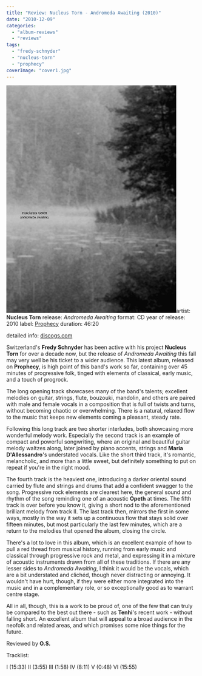 ```yaml
---
title: "Review: Nucleus Torn - Andromeda Awaiting (2010)"
date: "2010-12-09"
categories: 
  - "album-reviews"
  - "reviews"
tags: 
  - "fredy-schnyder"
  - "nucleus-torn"
  - "prophecy"
coverImage: "cover1.jpg"
---
```


[![](images/cover1.jpg "nucleustorn_andromeda")](http://www.eveningoflight.nl/wordpress/wp-content/uploads/2010/12/cover1.jpg "nucleustorn_andromeda")artist: **Nucleus Torn** release: _Andromeda Awaiting_ format: CD year of release: 2010 label: [Prophecy](http://www.prophecy.cd/) duration: 46:20

detailed info: [discogs.com](http://www.discogs.com/release/2584535)

Switzerland's **Fredy Schnyder** has been active with his project **Nucleus Torn** for over a decade now, but the release of _Andromeda Awaiting_ this fall may very well be his ticket to a wider audience. This latest album, released on **Prophecy**, is high point of this band's work so far, containing over 45 minutes of progressive folk, tinged with elements of classical, early music, and a touch of progrock.

The long opening track showcases many of the band's talents; excellent melodies on guitar, strings, flute, bouzouki, mandolin, and others are paired with male and female vocals in a composition that is full of twists and turns, without becoming chaotic or overwhelming. There is a natural, relaxed flow to the music that keeps new elements coming a pleasant, steady rate.

Following this long track are two shorter interludes, both showcasing more wonderful melody work. Especially the second track is an example of compact and powerful songwriting, where an original and beautiful guitar melody waltzes along, later joined by piano accents, strings and **Maria D'Allessandro**'s understated vocals. Like the short third track, it's romantic, melancholic, and more than a little sweet, but definitely something to put on repeat if you're in the right mood.

The fourth track is the heaviest one, introducing a darker oriental sound carried by flute and strings and drums that add a confident swagger to the song. Progressive rock elements are clearest here, the general sound and rhythm of the song reminding one of an acoustic **Opeth** at times. The fifth track is over before you know it, giving a short nod to the aforementioned brilliant melody from track II. The last track then, mirrors the first in some ways, mostly in the way it sets up a continuous flow that stays solid over fifteen minutes, but most particularly the last few minutes, which are a return to the melodies that opened the album, closing the circle.

There's a lot to love in this album, which is an excellent example of how to pull a red thread from musical history, running from early music and classical through progressive rock and metal, and expressing it in a mixture of acoustic instruments drawn from all of these traditions. If there are any lesser sides to _Andromeda Awaiting_, I think it would be the vocals, which are a bit understated and clichéd, though never distracting or annoying. It wouldn't have hurt, though, if they were either more integrated into the music and in a complementary role, or so exceptionally good as to warrant centre stage.

All in all, though, this is a work to be proud of, one of the few that can truly be compared to the best out there - such as **Tenhi**'s recent work - without falling short. An excellent album that will appeal to a broad audience in the neofolk and related areas, and which promises some nice things for the future.

Reviewed by **O.S.**

Tracklist:

I (15:33) 
II (3:55) 
III (1:58) 
IV (8:11) 
V (0:48) 
VI (15:55)

